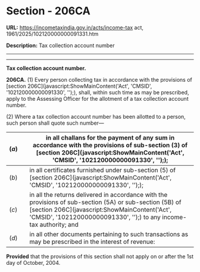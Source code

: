 # Section - 206CA

**URL:** https://incometaxindia.gov.in/acts/income-tax act, 1961/2025/102120000000091331.htm

**Description:** Tax collection account number

---

****

**Tax collection account number.**

**206CA.** (1) Every person collecting tax in accordance with the provisions of [section 206C](javascript:ShowMainContent\('Act', 'CMSID', '102120000000091330', ''\);), shall, within such time as may be prescribed, apply to the Assessing Officer for the allotment of a tax collection account number.

(2) Where a tax collection account number has been allotted to a person, such person shall quote such number—

(_a_)|  |  in all challans for the payment of any sum in accordance with the provisions of sub-section (3) of [section 206C](javascript:ShowMainContent\('Act', 'CMSID', '102120000000091330', ''\););  
---|---|---  
(_b_)|  |  in all certificates furnished under sub-section (5) of [section 206C](javascript:ShowMainContent\('Act', 'CMSID', '102120000000091330', ''\););  
(_c_)|  |  in all the returns delivered in accordance with the provisions of sub-section (5A) or sub-section (5B) of [section 206C](javascript:ShowMainContent\('Act', 'CMSID', '102120000000091330', ''\);) to any income-tax authority; and  
(_d_)|  |  in all other documents pertaining to such transactions as may be prescribed in the interest of revenue:  
  
**Provided** that the provisions of this section shall not apply on or after the 1st day of October, 2004.
